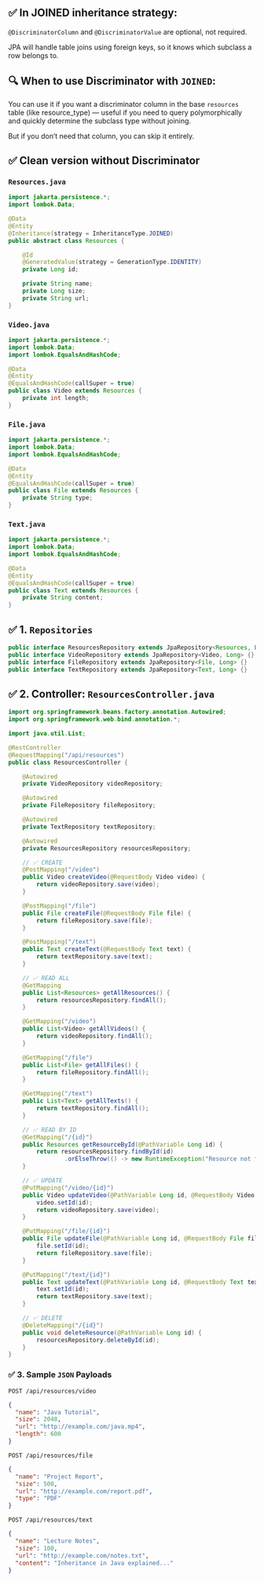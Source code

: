 ## ✅ In JOINED inheritance strategy:
`@DiscriminatorColumn` and `@DiscriminatorValue` are optional, not required.

JPA will handle table joins using foreign keys, so it knows which subclass a row belongs to.

## 🔍 When to use Discriminator with `JOINED`:
You can use it if you want a discriminator column in the base `resources` table (like resource_type) — useful if you need to query polymorphically and quickly determine the subclass type without joining.

But if you don’t need that column, you can skip it entirely.

## ✅ Clean version without Discriminator
### `Resources.java`
```java
import jakarta.persistence.*;
import lombok.Data;

@Data
@Entity
@Inheritance(strategy = InheritanceType.JOINED)
public abstract class Resources {

    @Id
    @GeneratedValue(strategy = GenerationType.IDENTITY)
    private Long id;

    private String name;
    private Long size;
    private String url;
}
```
### `Video.java`
```java
import jakarta.persistence.*;
import lombok.Data;
import lombok.EqualsAndHashCode;

@Data
@Entity
@EqualsAndHashCode(callSuper = true)
public class Video extends Resources {
    private int length;
}
```
### `File.java`
```java
import jakarta.persistence.*;
import lombok.Data;
import lombok.EqualsAndHashCode;

@Data
@Entity
@EqualsAndHashCode(callSuper = true)
public class File extends Resources {
    private String type;
}
```
### `Text.java`
```java
import jakarta.persistence.*;
import lombok.Data;
import lombok.EqualsAndHashCode;

@Data
@Entity
@EqualsAndHashCode(callSuper = true)
public class Text extends Resources {
    private String content;
}
```

## ✅ 1. `Repositories`

```java
public interface ResourcesRepository extends JpaRepository<Resources, Long> {}
public interface VideoRepository extends JpaRepository<Video, Long> {}
public interface FileRepository extends JpaRepository<File, Long> {}
public interface TextRepository extends JpaRepository<Text, Long> {}
```
## ✅ 2. Controller: `ResourcesController.java`
```java
import org.springframework.beans.factory.annotation.Autowired;
import org.springframework.web.bind.annotation.*;

import java.util.List;

@RestController
@RequestMapping("/api/resources")
public class ResourcesController {

    @Autowired
    private VideoRepository videoRepository;

    @Autowired
    private FileRepository fileRepository;

    @Autowired
    private TextRepository textRepository;

    @Autowired
    private ResourcesRepository resourcesRepository;

    // ✅ CREATE
    @PostMapping("/video")
    public Video createVideo(@RequestBody Video video) {
        return videoRepository.save(video);
    }

    @PostMapping("/file")
    public File createFile(@RequestBody File file) {
        return fileRepository.save(file);
    }

    @PostMapping("/text")
    public Text createText(@RequestBody Text text) {
        return textRepository.save(text);
    }

    // ✅ READ ALL
    @GetMapping
    public List<Resources> getAllResources() {
        return resourcesRepository.findAll();
    }

    @GetMapping("/video")
    public List<Video> getAllVideos() {
        return videoRepository.findAll();
    }

    @GetMapping("/file")
    public List<File> getAllFiles() {
        return fileRepository.findAll();
    }

    @GetMapping("/text")
    public List<Text> getAllTexts() {
        return textRepository.findAll();
    }

    // ✅ READ BY ID
    @GetMapping("/{id}")
    public Resources getResourceById(@PathVariable Long id) {
        return resourcesRepository.findById(id)
                .orElseThrow(() -> new RuntimeException("Resource not found"));
    }

    // ✅ UPDATE
    @PutMapping("/video/{id}")
    public Video updateVideo(@PathVariable Long id, @RequestBody Video video) {
        video.setId(id);
        return videoRepository.save(video);
    }

    @PutMapping("/file/{id}")
    public File updateFile(@PathVariable Long id, @RequestBody File file) {
        file.setId(id);
        return fileRepository.save(file);
    }

    @PutMapping("/text/{id}")
    public Text updateText(@PathVariable Long id, @RequestBody Text text) {
        text.setId(id);
        return textRepository.save(text);
    }

    // ✅ DELETE
    @DeleteMapping("/{id}")
    public void deleteResource(@PathVariable Long id) {
        resourcesRepository.deleteById(id);
    }
}
```
### ✅ 3. Sample `JSON` Payloads
`POST /api/resources/video`
```json
{
  "name": "Java Tutorial",
  "size": 2048,
  "url": "http://example.com/java.mp4",
  "length": 600
}
```
`POST /api/resources/file`
```json
{
  "name": "Project Report",
  "size": 500,
  "url": "http://example.com/report.pdf",
  "type": "PDF"
}
```
`POST /api/resources/text`
```json
{
  "name": "Lecture Notes",
  "size": 100,
  "url": "http://example.com/notes.txt",
  "content": "Inheritance in Java explained..."
}
```